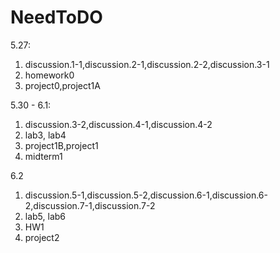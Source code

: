 # NeedToDO
5.27:
1. discussion.1-1,discussion.2-1,discussion.2-2,discussion.3-1
2. homework0
3. project0,project1A

5.30 - 6.1:
1. discussion.3-2,discussion.4-1,discussion.4-2
2. lab3, lab4
3. project1B,project1
4. midterm1

6.2
1. discussion.5-1,discussion.5-2,discussion.6-1,discussion.6-2,discussion.7-1,discussion.7-2
2. lab5, lab6
3. HW1
4. project2